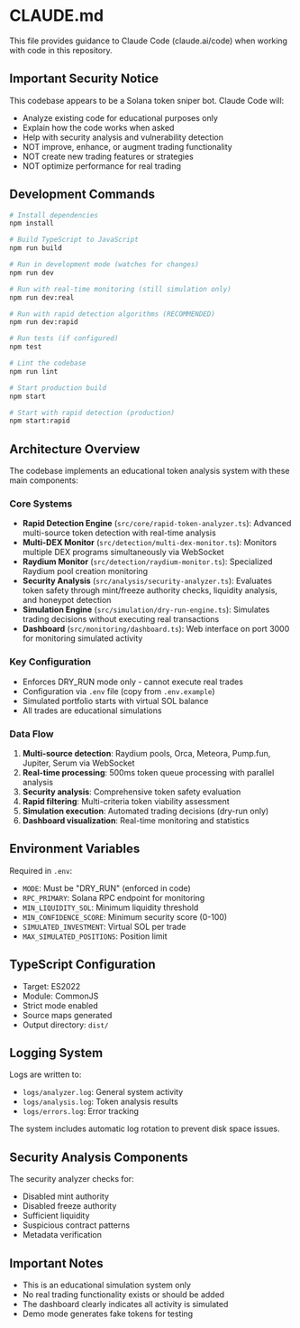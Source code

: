 # CLAUDE.md

This file provides guidance to Claude Code (claude.ai/code) when working with code in this repository.

## Important Security Notice

This codebase appears to be a Solana token sniper bot. Claude Code will:
- Analyze existing code for educational purposes only
- Explain how the code works when asked
- Help with security analysis and vulnerability detection
- NOT improve, enhance, or augment trading functionality
- NOT create new trading features or strategies
- NOT optimize performance for real trading

## Development Commands

```bash
# Install dependencies
npm install

# Build TypeScript to JavaScript
npm run build

# Run in development mode (watches for changes)
npm run dev

# Run with real-time monitoring (still simulation only)
npm run dev:real

# Run with rapid detection algorithms (RECOMMENDED)
npm run dev:rapid

# Run tests (if configured)
npm test

# Lint the codebase
npm run lint

# Start production build
npm start

# Start with rapid detection (production)
npm start:rapid
```

## Architecture Overview

The codebase implements an educational token analysis system with these main components:

### Core Systems
- **Rapid Detection Engine** (`src/core/rapid-token-analyzer.ts`): Advanced multi-source token detection with real-time analysis
- **Multi-DEX Monitor** (`src/detection/multi-dex-monitor.ts`): Monitors multiple DEX programs simultaneously via WebSocket
- **Raydium Monitor** (`src/detection/raydium-monitor.ts`): Specialized Raydium pool creation monitoring
- **Security Analysis** (`src/analysis/security-analyzer.ts`): Evaluates token safety through mint/freeze authority checks, liquidity analysis, and honeypot detection
- **Simulation Engine** (`src/simulation/dry-run-engine.ts`): Simulates trading decisions without executing real transactions
- **Dashboard** (`src/monitoring/dashboard.ts`): Web interface on port 3000 for monitoring simulated activity

### Key Configuration
- Enforces DRY_RUN mode only - cannot execute real trades
- Configuration via `.env` file (copy from `.env.example`)
- Simulated portfolio starts with virtual SOL balance
- All trades are educational simulations

### Data Flow
1. **Multi-source detection**: Raydium pools, Orca, Meteora, Pump.fun, Jupiter, Serum via WebSocket
2. **Real-time processing**: 500ms token queue processing with parallel analysis
3. **Security analysis**: Comprehensive token safety evaluation
4. **Rapid filtering**: Multi-criteria token viability assessment
5. **Simulation execution**: Automated trading decisions (dry-run only)
6. **Dashboard visualization**: Real-time monitoring and statistics

## Environment Variables

Required in `.env`:
- `MODE`: Must be "DRY_RUN" (enforced in code)
- `RPC_PRIMARY`: Solana RPC endpoint for monitoring
- `MIN_LIQUIDITY_SOL`: Minimum liquidity threshold
- `MIN_CONFIDENCE_SCORE`: Minimum security score (0-100)
- `SIMULATED_INVESTMENT`: Virtual SOL per trade
- `MAX_SIMULATED_POSITIONS`: Position limit

## TypeScript Configuration

- Target: ES2022
- Module: CommonJS
- Strict mode enabled
- Source maps generated
- Output directory: `dist/`

## Logging System

Logs are written to:
- `logs/analyzer.log`: General system activity
- `logs/analysis.log`: Token analysis results  
- `logs/errors.log`: Error tracking

The system includes automatic log rotation to prevent disk space issues.

## Security Analysis Components

The security analyzer checks for:
- Disabled mint authority
- Disabled freeze authority
- Sufficient liquidity
- Suspicious contract patterns
- Metadata verification

## Important Notes

- This is an educational simulation system only
- No real trading functionality exists or should be added
- The dashboard clearly indicates all activity is simulated
- Demo mode generates fake tokens for testing